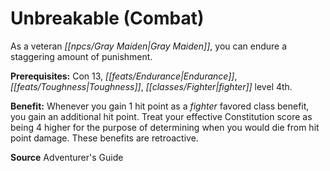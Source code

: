 ﻿---
cssclass: [feats]

---
# Unbreakable (Combat)

As a veteran _[[npcs/Gray Maiden|Gray Maiden]]_, you can endure a staggering amount of punishment.

**Prerequisites:** Con 13, _[[feats/Endurance|Endurance]]_, _[[feats/Toughness|Toughness]]_, _[[classes/Fighter|fighter]]_ level 4th.

**Benefit:** Whenever you gain 1 hit point as a _fighter_ favored class benefit, you gain an additional hit point. Treat your effective Constitution score as being 4 higher for the purpose of determining when you would die from hit point damage. These benefits are retroactive.

**Source** Adventurer's Guide